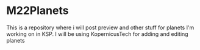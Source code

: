 M22Planets
==========

This is a repository where i will post preview and other stuff for planets I'm working on in KSP. I will be using KopernicusTech for adding and editing planets 
